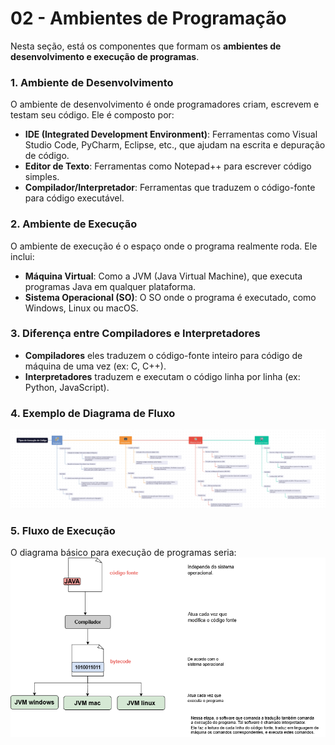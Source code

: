 # 02 - Ambientes de Programação

Nesta seção, está os componentes que formam os **ambientes de desenvolvimento e execução de programas**.

### 1. **Ambiente de Desenvolvimento**
O ambiente de desenvolvimento é onde programadores criam, escrevem e testam seu código. Ele é composto por:
- **IDE (Integrated Development Environment)**: Ferramentas como Visual Studio Code, PyCharm, Eclipse, etc., que ajudam na escrita e depuração de código.
- **Editor de Texto**: Ferramentas como Notepad++ para escrever código simples.
- **Compilador/Interpretador**: Ferramentas que traduzem o código-fonte para código executável.

### 2. **Ambiente de Execução**
O ambiente de execução é o espaço onde o programa realmente roda. Ele inclui:
- **Máquina Virtual**: Como a JVM (Java Virtual Machine), que executa programas Java em qualquer plataforma.
- **Sistema Operacional (SO)**: O SO onde o programa é executado, como Windows, Linux ou macOS.

### 3. **Diferença entre Compiladores e Interpretadores**
- **Compiladores** eles traduzem o código-fonte inteiro para código de máquina de uma vez (ex: C, C++).
- **Interpretadores** traduzem e executam o código linha por linha (ex: Python, JavaScript).

### 4. **Exemplo de Diagrama de Fluxo**
![Fluxograma de Execução de Código](/02-ambientes/Diagrama_Tipos_de_Execução_de_Código.jpg)

### 5. **Fluxo de Execução**
O diagrama básico para execução de programas seria:
![Fluxograma de Execução de Código](/02-ambientes/Diagrama_Compilador%20e%20Interpretador.drawio.png)

